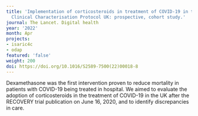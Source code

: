```yaml
---
title: 'Implementation of corticosteroids in treatment of COVID-19 in the ISARIC WHO
  Clinical Characterisation Protocol UK: prospective, cohort study.'
journal: The Lancet. Digital health
year: '2022'
month: Apr
projects:
- isaric4c
- odap
featured: 'false'
weight: 200
doi: https://doi.org/10.1016/S2589-7500(22)00018-8
---
```


Dexamethasone was the first intervention proven to reduce mortality in patients with COVID-19 being treated in hospital. We aimed to evaluate the adoption of corticosteroids in the treatment of COVID-19 in the UK after the RECOVERY trial publication on June 16, 2020, and to identify discrepancies in care.
